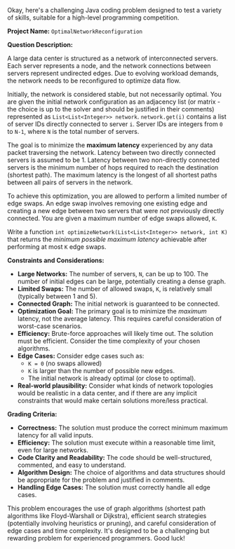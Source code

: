 Okay, here's a challenging Java coding problem designed to test a variety of skills, suitable for a high-level programming competition.

**Project Name:** `OptimalNetworkReconfiguration`

**Question Description:**

A large data center is structured as a network of interconnected servers. Each server represents a node, and the network connections between servers represent undirected edges.  Due to evolving workload demands, the network needs to be reconfigured to optimize data flow.

Initially, the network is considered stable, but not necessarily optimal.  You are given the initial network configuration as an adjacency list (or matrix - the choice is up to the solver and should be justified in their comments) represented as `List<List<Integer>> network`.  `network.get(i)` contains a list of server IDs directly connected to server `i`. Server IDs are integers from `0` to `N-1`, where `N` is the total number of servers.

The goal is to minimize the **maximum latency** experienced by any data packet traversing the network. Latency between two directly connected servers is assumed to be 1.  Latency between two non-directly connected servers is the minimum number of hops required to reach the destination (shortest path). The maximum latency is the longest of all shortest paths between all pairs of servers in the network.

To achieve this optimization, you are allowed to perform a limited number of edge swaps. An edge swap involves removing one existing edge and creating a new edge between two servers that were *not* previously directly connected. You are given a maximum number of edge swaps allowed, `K`.

Write a function `int optimizeNetwork(List<List<Integer>> network, int K)` that returns the *minimum possible maximum latency* achievable after performing at most `K` edge swaps.

**Constraints and Considerations:**

*   **Large Networks:** The number of servers, `N`, can be up to 100.  The number of initial edges can be large, potentially creating a dense graph.
*   **Limited Swaps:**  The number of allowed swaps, `K`, is relatively small (typically between 1 and 5).
*   **Connected Graph:** The initial network is guaranteed to be connected.
*   **Optimization Goal:** The primary goal is to minimize the *maximum* latency, not the average latency.  This requires careful consideration of worst-case scenarios.
*   **Efficiency:**  Brute-force approaches will likely time out.  The solution must be efficient. Consider the time complexity of your chosen algorithms.
*   **Edge Cases:**  Consider edge cases such as:
    *   `K = 0` (no swaps allowed)
    *   `K` is larger than the number of possible new edges.
    *   The initial network is already optimal (or close to optimal).
*   **Real-world plausibility:**  Consider what kinds of network topologies would be realistic in a data center, and if there are any implicit constraints that would make certain solutions more/less practical.

**Grading Criteria:**

*   **Correctness:** The solution must produce the correct minimum maximum latency for all valid inputs.
*   **Efficiency:** The solution must execute within a reasonable time limit, even for large networks.
*   **Code Clarity and Readability:** The code should be well-structured, commented, and easy to understand.
*   **Algorithm Design:** The choice of algorithms and data structures should be appropriate for the problem and justified in comments.
*   **Handling Edge Cases:** The solution must correctly handle all edge cases.

This problem encourages the use of graph algorithms (shortest path algorithms like Floyd-Warshall or Dijkstra), efficient search strategies (potentially involving heuristics or pruning), and careful consideration of edge cases and time complexity. It's designed to be a challenging but rewarding problem for experienced programmers. Good luck!
